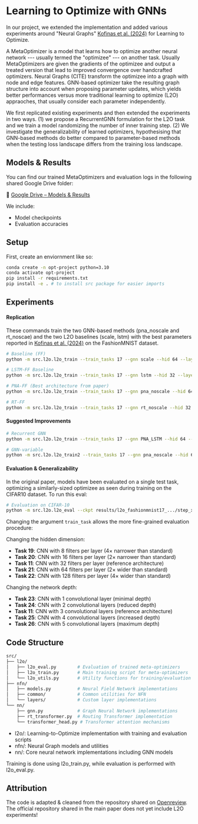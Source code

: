 # Learning to Optimize with GNNs 

In our project, we extended the implementation and added various experiments around "Neural Graphs" [Kofinas et al. (2024)](https://arxiv.org/abs/2403.12143) for Learning to Optimize. 

A MetaOptimizer is a model that learns how to optimize another neural network --- usually termed the "optimizee" --- on another task. Usually MetaOptimizers are given the gradients of the optimizee and output a treated version that lead to improved convergence over handcrafted optimizers. Neural Graphs (CITE) transform the optimizee into a graph with node and edge features. GNN-based optimizer take the resulting graph structure into account when proposing parameter updates, which yields better performances versus more traditional learning to optimize (L2O) appraoches, that usually consider each parameter independently. 

We first replicated existing experiments and then extended the experiments in two ways. (1) we propose a RecurrentGNN formulation for the L2O task and we train a model randomizing the number of inner training step. (2) We investigate the generalizability of learned optimizers, hypothesising that GNN-based methods do better compared to parameter-based methods when the testing loss landscape differs from the training loss landscape. 

## Models & Results

You can find our trained MetaOptimizers and evaluation logs in the following shared Google Drive folder:

🔗 [Google Drive – Models & Results](https://drive.google.com/drive/folders/1MedQIxHGjN3e2YKap8DWmwigEWB8GvmU?usp=sharing)

We include:
- Model checkpoints
- Evaluation accuracies

## Setup

First, create an enviornment like so:

```bash
conda create -n opt-project python=3.10
conda activate opt-project
pip install -r requirements.txt
pip install -e . # to install src package for easier imports
```

## Experiments

#### Replication

These commands train the two GNN-based methods (pna_noscale and rt_noscae) and the two L2O baselines (scale, lstm) with the best parameters reported in [Kofinas et al. (2024)](https://arxiv.org/abs/2403.12143) on the FashionMNIST dataset.

```bash
# Baseline (FF)
python -m src.l2o.l2o_train --train_tasks 17 --gnn scale --hid 64 --layers 2

# LSTM-FF Baseline
python -m src.l2o.l2o_train --train_tasks 17 --gnn lstm --hid 32 --layers 1

# PNA-FF (Best architecture from paper)
python -m src.l2o.l2o_train --train_tasks 17 --gnn pna_noscale --hid 64 --layers 8 --wave_pos_embed

# RT-FF
python -m src.l2o.l2o_train --train_tasks 17 --gnn rt_noscale --hid 32 --layers 2 --wave_pos_embed

```

#### Suggested Improvements

```bash
# Recurrent GNN
python -m src.l2o.l2o_train --train_tasks 17 --gnn PNA_LSTM --hid 64 --layers 4

# GNN-variable
python -m src.l2o.l2o_train2 --train_tasks 17 --gnn pna_noscale --hid 64 --layers 8 --wave_pos_embed --random_inner_steps_after 100 --random_inner_steps_min 0.75 --random_inner_steps_max 2.5

```



#### Evaluation & Generalizability

In the original paper, models have been evaluated on a single test task, optimizing a similarly-sized optimizee as seen during training on the CIFAR10 dataset. To run this eval:

```bash
# Evaluation on CIFAR-10
python -m src.l2o.l2o_eval --ckpt results/l2o_fashionmnist17_.../step_xxx.pt --train_tasks 11
```


Changing the argument `train_task` allows the more fine-grained evaluation procedure: 

Changing the hidden dimension:
- **Task 19**: CNN with 8 filters per layer (4× narrower than standard)
- **Task 20**: CNN with 16 filters per layer (2× narrower than standard)
- **Task 11**: CNN with 32 filters per layer (reference architecture)
- **Task 21**: CNN with 64 filters per layer (2× wider than standard)
- **Task 22**: CNN with 128 filters per layer (4× wider than standard)

Changing the network depth:
- **Task 23**: CNN with 1 convolutional layer (minimal depth)
- **Task 24**: CNN with 2 convolutional layers (reduced depth)
- **Task 11**: CNN with 3 convolutional layers (reference architecture)
- **Task 25**: CNN with 4 convolutional layers (increased depth)
- **Task 26**: CNN with 5 convolutional layers (maximum depth)

## Code Structure
```bash
src/
├── l2o/
│   ├── l2o_eval.py        # Evaluation of trained meta-optimizers
│   ├── l2o_train.py       # Main training script for meta-optimizers
│   └── l2o_utils.py       # Utility functions for training/evaluation
├── nfn/
│   ├── models.py          # Neural Field Network implementations
│   ├── common/            # Common utilities for NFN
│   └── layers/            # Custom layer implementations
└── nn/
    ├── gnn.py             # Graph Neural Network implementations
    ├── rt_transformer.py  # Routing Transformer implementation
    └── transformer_head.py # Transformer attention mechanisms
```

- l2o/: Learning-to-Optimize implementation with training and evaluation scripts
- nfn/: Neural Graph models and utilities
- nn/: Core neural network implementations including GNN models

Training is done using l2o_train.py, while evaluation is performed with l2o_eval.py.

## Attribution
The code is adapted & cleaned from the repository shared on [Openreview](https://openreview.net/forum?id=oO6FsMyDBt). The official repository shared in the main paper does not yet include L2O experiments!
